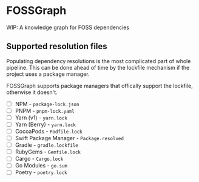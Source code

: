 # FOSSGraph

WIP: A knowledge graph for FOSS dependencies

## Supported resolution files

Populating dependency resolutions is the most complicated part of whole pipeline. This can be done ahead of time by the lockfile mechanism if the project uses a package manager.

FOSSGraph supports package managers that offically support the lockfile, otherwise it doesn't.

- [ ] NPM - `package-lock.json`
- [ ] PNPM - `pnpm-lock.yaml`
- [ ] Yarn (v1) - `yarn.lock`
- [ ] Yarn (Berry) - `yarn.lock`
- [ ] CocoaPods - `Podfile.lock`
- [ ] Swift Package Manager - `Package.resolved`
- [ ] Gradle - `gradle.lockfile`
- [ ] RubyGems - `Gemfile.lock`
- [ ] Cargo - `Cargo.lock`
- [ ] Go Modules - `go.sum`
- [ ] Poetry - `poetry.lock`
